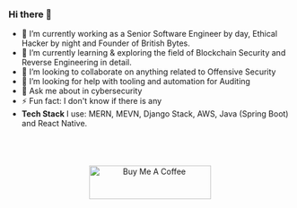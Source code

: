 ### Hi there 👋

 
- 🔭 I’m currently working as a Senior Software Engineer by day, Ethical Hacker by night and Founder of British Bytes.
- 🌱 I’m currently learning & exploring the field of Blockchain Security and Reverse Engineering in detail.
- 👯 I’m looking to collaborate on anything related to Offensive Security
- 🤔 I’m looking for help with tooling and automation for Auditing
- 💬 Ask me about in cybersecurity
- ⚡ Fun fact: I don't know if there is any
- **Tech Stack** I use: MERN, MEVN, Django Stack, AWS, Java (Spring Boot) and React Native.
   
<br><br> 

<center><a href="https://www.buymeacoffee.com/abidgulshahid" target="_blank"><img src="https://cdn.buymeacoffee.com/buttons/v2/default-yellow.png" alt="Buy Me A Coffee" style="height: 60px !important;width: 217px !important; margin-top:5px;" ></a></center>

